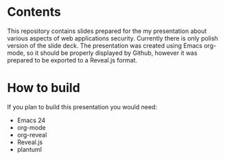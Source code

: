 # Contents
This repository contains slides prepared for the my presentation about various aspects of web applications security. Currently there is only polish version of the slide deck. The presentation was created using Emacs org-mode, so it should be properly displayed by Github, however it was prepared to be exported to a Reveal.js format.

# How to build
If you plan to build this presentation you would need:
- Emacs 24
- org-mode
- org-reveal
- Reveal.js
- plantuml